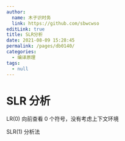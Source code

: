 ```yaml
---
author: 
  name: 木子识时务
  link: https://github.com/sbwcwso
editLink: true
title: SLR分析
date: 2021-08-09 15:28:45
permalink: /pages/db0140/
categories: 
  - 编译原理
tags: 
  - null
---
```


# SLR 分析

LR(0) 向前查看 0 个符号，没有考虑上下文环境

SLR(1) 分析法

